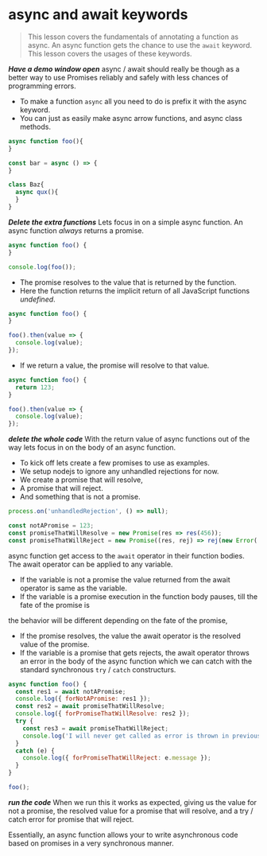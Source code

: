 # async and await keywords
> This lesson covers the fundamentals of annotating a function as async. An async function gets the chance to use the `await` keyword. This lesson covers the usages of these keywords.

***Have a demo window open***
async / await should really be though as a better way to use Promises reliably and safely with less chances of programming errors.

* To make a function `async` all you need to do is prefix it with the async keyword. 
* You can just as easily make async arrow functions, and async class methods.

```js
async function foo(){
}

const bar = async () => {
}

class Baz{
  async qux(){
  }
} 

```

***Delete the extra functions***
Lets focus in on a simple async function. An async function *always* returns a promise. 

```js
async function foo() {
}

console.log(foo());
```

* The promise resolves to the value that is returned by the function. 
* Here the function returns the implicit return of all JavaScript functions *undefined*.
```js
async function foo() {
}

foo().then(value => {
  console.log(value);
});

```
* If we return a value, the promise will resolve to that value. 
```js
async function foo() {
  return 123;
}

foo().then(value => {
  console.log(value);
});

```
***delete the whole code***
With the return value of async functions out of the way lets focus in on the body of an async function.

* To kick off lets create a few promises to use as examples. 
* We setup nodejs to ignore any unhandled rejections for now.
* We create a promise that will resolve, 
* A promise that will reject. 
* And something that is not a promise.

```js
process.on('unhandledRejection', () => null);

const notAPromise = 123;
const promiseThatWillResolve = new Promise(res => res(456));
const promiseThatWillReject = new Promise((res, rej) => rej(new Error('Hello')));
```

async function get access to the `await` operator in their function bodies. The await operator can be applied to any variable.
* If the variable is not a promise the value returned from the await operator is same as the variable.
* If the variable is a promise execution in the function body pauses, till the fate of the promise is 

the behavior will be different depending on the fate of the promise, 
  * If the promise resolves, the value the await operator is the resolved value of the promise. 
* If the variable is a promise that gets rejects, the await operator throws an error in the body of the async function which we can catch with the standard synchronous `try` / `catch` constructurs.
```js
async function foo() {
  const res1 = await notAPromise;
  console.log({ forNotAPromise: res1 });
  const res2 = await promiseThatWillResolve;
  console.log({ forPromiseThatWillResolve: res2 });
  try {
    const res3 = await promiseThatWillReject;
    console.log('I will never get called as error is thrown in previous line');
  }
  catch (e) {
    console.log({ forPromiseThatWillReject: e.message });
  }
}

foo();
```
***run the code***
When we run this it works as expected, giving us the value for not a promise, the resolved value for a promise that will resolve, and a try / catch error for promise that will reject.

Essentially, an async function allows your to write asynchronous code based on promises in a very synchronous manner.
